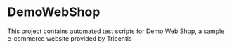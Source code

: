 # DemoWebShop
This project contains automated test scripts for Demo Web Shop, a sample e-commerce website provided by Tricentis 
